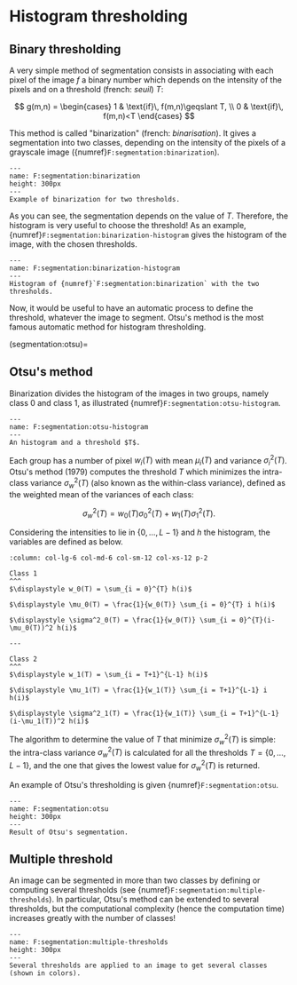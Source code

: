 # Histogram thresholding


## Binary thresholding

A very simple method of segmentation consists in associating with each pixel of the image $f$
a binary number which depends on the intensity of the pixels and on a threshold (french: _seuil_) $T$:

$$
  g(m,n) =
  \begin{cases}
    1 & \text{if}\, f(m,n)\geqslant T, \\
    0 & \text{if}\, f(m,n)<T
  \end{cases}
$$

This method is called "binarization" (french: _binarisation_).
It gives a segmentation into two classes, depending on the intensity of the pixels of a grayscale image
({numref}`F:segmentation:binarization`).


```{figure} binarization.svg
---
name: F:segmentation:binarization
height: 300px
---
Example of binarization for two thresholds.
```

As you can see, the segmentation depends on the value of $T$.
Therefore, the histogram is very useful to choose the threshold!
As an example, {numref}`F:segmentation:binarization-histogram` gives the histogram of the image, with the chosen thresholds.


```{figure} binarization-histogram.svg
---
name: F:segmentation:binarization-histogram
---
Histogram of {numref}`F:segmentation:binarization` with the two thresholds.
```

Now, it would be useful to have an automatic process to define the threshold, whatever the image to segment.
Otsu's method is the most famous automatic method for histogram thresholding.


(segmentation:otsu)=
## Otsu's method

Binarization divides the histogram of the images in two groups, namely class 0 and class 1, as illustrated {numref}`F:segmentation:otsu-histogram`.

```{figure} otsu-histogram.svg
---
name: F:segmentation:otsu-histogram
---
An histogram and a threshold $T$.
```

Each group has a number of pixel $w_i(T)$ with mean $\mu_i(T)$ and variance $\sigma_i^2(T)$.
Otsu's method (1979) computes the threshold $T$ which minimizes the intra-class variance $\sigma_w^2(T)$
(also known as the within-class variance),
defined as the weighted mean of the variances of each class:

$$
  \sigma_w^2(T) = w_0(T)\sigma_0^2(T) + w_1(T)\sigma_1^2(T).
$$

Considering the intensities to lie in $\{0,\dots,L-1\}$ and $h$ the histogram, the variables are defined as below.


````{panels}
:column: col-lg-6 col-md-6 col-sm-12 col-xs-12 p-2

Class 1
^^^
$\displaystyle w_0(T) = \sum_{i = 0}^{T} h(i)$

$\displaystyle \mu_0(T) = \frac{1}{w_0(T)} \sum_{i = 0}^{T} i h(i)$

$\displaystyle \sigma^2_0(T) = \frac{1}{w_0(T)} \sum_{i = 0}^{T}(i-\mu_0(T))^2 h(i)$

---

Class 2
^^^
$\displaystyle w_1(T) = \sum_{i = T+1}^{L-1} h(i)$

$\displaystyle \mu_1(T) = \frac{1}{w_1(T)} \sum_{i = T+1}^{L-1} i h(i)$

$\displaystyle \sigma^2_1(T) = \frac{1}{w_1(T)} \sum_{i = T+1}^{L-1}(i-\mu_1(T))^2 h(i)$

````

The algorithm to determine the value of $T$ that minimize $\sigma_w^2(T)$ is simple:
the intra-class variance $\sigma_w^2(T)$ is calculated for all the thresholds $T=\{0,\dots,L-1\}$,
and the one that gives the lowest value for $\sigma_w^2(T)$ is returned.

An example of Otsu's thresholding is given {numref}`F:segmentation:otsu`.

```{figure} otsu.svg
---
name: F:segmentation:otsu
height: 300px
---
Result of Otsu's segmentation.
```


## Multiple threshold

An image can be segmented in more than two classes by defining or computing several thresholds (see {numref}`F:segmentation:multiple-thresholds`).
In particular, Otsu's method can be extended to several thresholds,
but the computational complexity (hence the computation time) increases greatly with the number of classes!

```{figure} multiple-thresholds.svg
---
name: F:segmentation:multiple-thresholds
height: 300px
---
Several thresholds are applied to an image to get several classes (shown in colors).
```

<!-- 
En TP ?
La variation d'illumination ne permet pas de seuiller correctement l'image. Plusieurs solutions sont possibles.
TODO : afficher :
- image originale + son histogramme + son seuillage
- fond
- image sans fond + son histogramme + son seuillage
[image : seuillage_variation_illumination, \imgref{Gonzalez $\&$ Woods}

Éclairage $g$ connu : on utilise un modèle paramétrique pour le décrire et on corrige l'image avant le seuillage :
$$
\forall (m,n), \quad  h(m,n) = \frac{f(m,n)}{g(m,n)}
$$
* Éclairage $g$ inconnu : seuillage local par exemple
  \includegraphics[width=8.5cm]{seuillage_bloc}
  \imgref{Gonzalez $\&$ Woods}
\pnode(3.8,1.2){A}
\rput[lt](2,0.3){\rnode{B}Attention : zone à une seule classe ($\Rightarrow$ test de la variance)}
\ncline[linecolor=gray]{<-}{A}{B}

Influence du bruit
Ajout d'un bruit gaussien sur l'image $\Rightarrow$ convolution de l'histogramme de l'image par une gaussienne.
  \includegraphics[width=10cm]{seuillage_bruit}
  \imgref{Gonzalez $\&$ Woods}
Solutions possibles :
* Débruiter l'image initiale (filtre gaussien, filtre moyenneur, méthode de débruitage, ...)
* Filtrer l'image seuillée (opérateurs morphologiques, filtre médian, ...)
  \only<2>{\rput[c](.5\linewidth,-2){\includegraphics[width=8cm]{vincent72}}}
* Incorporer de l'information spatiale dans la méthode de segmentation.
  \includegraphics[width=10cm]{seuillage_filtre_median} -->